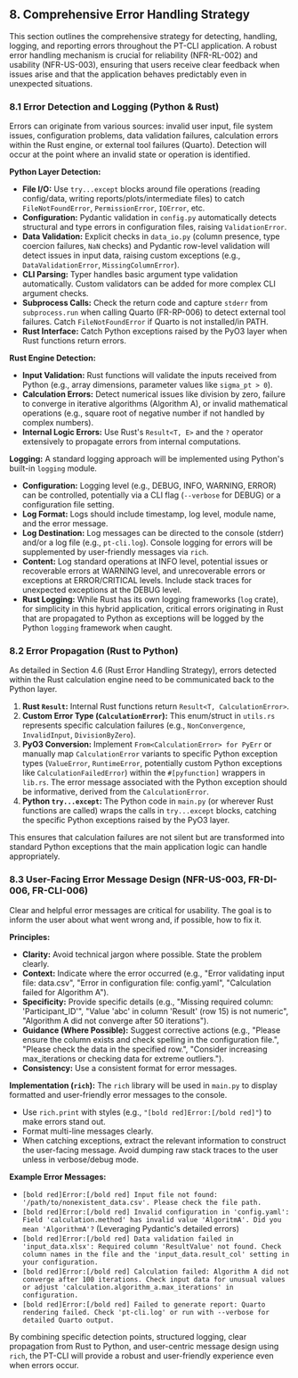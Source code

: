 ## 8. Comprehensive Error Handling Strategy

This section outlines the comprehensive strategy for detecting, handling, logging, and reporting errors throughout the PT-CLI application. A robust error handling mechanism is crucial for reliability (NFR-RL-002) and usability (NFR-US-003), ensuring that users receive clear feedback when issues arise and that the application behaves predictably even in unexpected situations.

### 8.1 Error Detection and Logging (Python & Rust)

Errors can originate from various sources: invalid user input, file system issues, configuration problems, data validation failures, calculation errors within the Rust engine, or external tool failures (Quarto). Detection will occur at the point where an invalid state or operation is identified.

**Python Layer Detection:**

*   **File I/O:** Use `try...except` blocks around file operations (reading config/data, writing reports/plots/intermediate files) to catch `FileNotFoundError`, `PermissionError`, `IOError`, etc.
*   **Configuration:** Pydantic validation in `config.py` automatically detects structural and type errors in configuration files, raising `ValidationError`.
*   **Data Validation:** Explicit checks in `data_io.py` (column presence, type coercion failures, `NaN` checks) and Pydantic row-level validation will detect issues in input data, raising custom exceptions (e.g., `DataValidationError`, `MissingColumnError`).
*   **CLI Parsing:** Typer handles basic argument type validation automatically. Custom validators can be added for more complex CLI argument checks.
*   **Subprocess Calls:** Check the return code and capture `stderr` from `subprocess.run` when calling Quarto (FR-RP-006) to detect external tool failures. Catch `FileNotFoundError` if Quarto is not installed/in PATH.
*   **Rust Interface:** Catch Python exceptions raised by the PyO3 layer when Rust functions return errors.

**Rust Engine Detection:**

*   **Input Validation:** Rust functions will validate the inputs received from Python (e.g., array dimensions, parameter values like `sigma_pt > 0`).
*   **Calculation Errors:** Detect numerical issues like division by zero, failure to converge in iterative algorithms (Algorithm A), or invalid mathematical operations (e.g., square root of negative number if not handled by complex numbers).
*   **Internal Logic Errors:** Use Rust's `Result<T, E>` and the `?` operator extensively to propagate errors from internal computations.

**Logging:**
A standard logging approach will be implemented using Python's built-in `logging` module.

*   **Configuration:** Logging level (e.g., DEBUG, INFO, WARNING, ERROR) can be controlled, potentially via a CLI flag (`--verbose` for DEBUG) or a configuration file setting.
*   **Log Format:** Logs should include timestamp, log level, module name, and the error message.
*   **Log Destination:** Log messages can be directed to the console (stderr) and/or a log file (e.g., `pt-cli.log`). Console logging for errors will be supplemented by user-friendly messages via `rich`.
*   **Content:** Log standard operations at INFO level, potential issues or recoverable errors at WARNING level, and unrecoverable errors or exceptions at ERROR/CRITICAL levels. Include stack traces for unexpected exceptions at the DEBUG level.
*   **Rust Logging:** While Rust has its own logging frameworks (`log` crate), for simplicity in this hybrid application, critical errors originating in Rust that are propagated to Python as exceptions will be logged by the Python `logging` framework when caught.

### 8.2 Error Propagation (Rust to Python)

As detailed in Section 4.6 (Rust Error Handling Strategy), errors detected within the Rust calculation engine need to be communicated back to the Python layer.

1.  **Rust `Result`:** Internal Rust functions return `Result<T, CalculationError>`.
2.  **Custom Error Type (`CalculationError`):** This enum/struct in `utils.rs` represents specific calculation failures (e.g., `NonConvergence`, `InvalidInput`, `DivisionByZero`).
3.  **PyO3 Conversion:** Implement `From<CalculationError> for PyErr` or manually map `CalculationError` variants to specific Python exception types (`ValueError`, `RuntimeError`, potentially custom Python exceptions like `CalculationFailedError`) within the `#[pyfunction]` wrappers in `lib.rs`. The error message associated with the Python exception should be informative, derived from the `CalculationError`.
4.  **Python `try...except`:** The Python code in `main.py` (or wherever Rust functions are called) wraps the calls in `try...except` blocks, catching the specific Python exceptions raised by the PyO3 layer.

This ensures that calculation failures are not silent but are transformed into standard Python exceptions that the main application logic can handle appropriately.

### 8.3 User-Facing Error Message Design (NFR-US-003, FR-DI-006, FR-CLI-006)

Clear and helpful error messages are critical for usability. The goal is to inform the user about what went wrong and, if possible, how to fix it.

**Principles:**

*   **Clarity:** Avoid technical jargon where possible. State the problem clearly.
*   **Context:** Indicate where the error occurred (e.g., "Error validating input file: data.csv", "Error in configuration file: config.yaml", "Calculation failed for Algorithm A").
*   **Specificity:** Provide specific details (e.g., "Missing required column: 'Participant_ID'", "Value 'abc' in column 'Result' (row 15) is not numeric", "Algorithm A did not converge after 50 iterations").
*   **Guidance (Where Possible):** Suggest corrective actions (e.g., "Please ensure the column exists and check spelling in the configuration file.", "Please check the data in the specified row.", "Consider increasing max_iterations or checking data for extreme outliers.").
*   **Consistency:** Use a consistent format for error messages.

**Implementation (`rich`):**
The `rich` library will be used in `main.py` to display formatted and user-friendly error messages to the console.

*   Use `rich.print` with styles (e.g., `"[bold red]Error:[/bold red]"`) to make errors stand out.
*   Format multi-line messages clearly.
*   When catching exceptions, extract the relevant information to construct the user-facing message. Avoid dumping raw stack traces to the user unless in verbose/debug mode.

**Example Error Messages:**

*   `[bold red]Error:[/bold red] Input file not found: '/path/to/nonexistent_data.csv'. Please check the file path.`
*   `[bold red]Error:[/bold red] Invalid configuration in 'config.yaml': Field 'calculation.method' has invalid value 'AlgoritmA'. Did you mean 'AlgorithmA'?` (Leveraging Pydantic's detailed errors)
*   `[bold red]Error:[/bold red] Data validation failed in 'input_data.xlsx': Required column 'ResultValue' not found. Check column names in the file and the 'input_data.result_col' setting in your configuration.`
*   `[bold red]Error:[/bold red] Calculation failed: Algorithm A did not converge after 100 iterations. Check input data for unusual values or adjust 'calculation.algorithm_a.max_iterations' in configuration.`
*   `[bold red]Error:[/bold red] Failed to generate report: Quarto rendering failed. Check 'pt-cli.log' or run with --verbose for detailed Quarto output.`

By combining specific detection points, structured logging, clear propagation from Rust to Python, and user-centric message design using `rich`, the PT-CLI will provide a robust and user-friendly experience even when errors occur.
